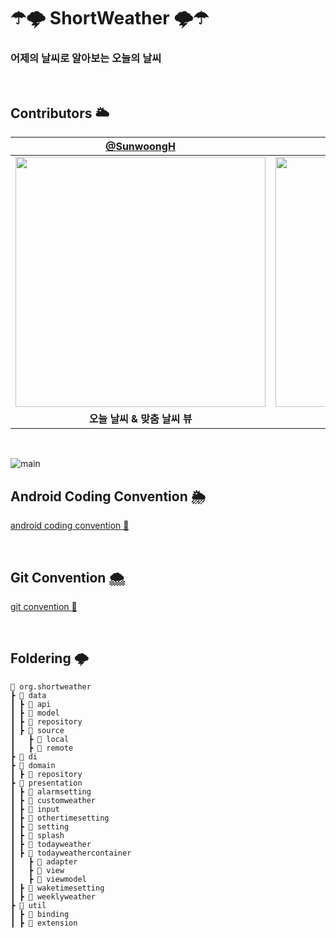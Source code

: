#  ☂🌩 ShortWeather 🌩☂
### 어제의 날씨로 알아보는 오늘의 날씨

<br>

## Contributors 🌥
| [@SunwoongH](https://github.com/SunwoongH) | [@chaso1495](https://github.com/chaso1495) | [@ahra1221](https://github.com/ahra1221) |
| :---: | :---: | :---: |
|<img width="400" src="https://user-images.githubusercontent.com/81796317/212262151-ba79cbce-5993-4893-80ec-be5cb8d3dd95.jpg">|<img width="400" src="https://user-images.githubusercontent.com/81796317/212262357-79051e8d-01be-4e3e-acef-37c0972e6534.jpg">|<img width="400" src="https://user-images.githubusercontent.com/81796317/212262424-8cd2e60a-effa-4065-9dd9-02d0261f120c.jpg">|
|**오늘 날씨 & 맞춤 날씨 뷰**|**정보 입력 & 스플래쉬 & 설정 뷰**|**주간 날씨 & 설정 뷰**|

<br>

![main](https://user-images.githubusercontent.com/81796317/212494861-8ce6e41a-52db-45e3-8f6a-0ab8865c5678.jpg)

## Android Coding Convention 🌦
[android coding convention 📝](https://elfin-saltopus-873.notion.site/Android-Coding-Convention-2d1428b408614047a1fafa698383d4e0)

<br>

## Git Convention 🌨
[git convention 📝](https://elfin-saltopus-873.notion.site/Git-Convention-bab184da78c548f085b02026bbb86cbe)

<br>

## Foldering 🌩
```
📂 org.shortweather
┣ 📂 data
┃ ┣ 📂 api
┃ ┣ 📂 model
┃ ┣ 📂 repository
┃ ┣ 📂 source
┃   ┣ 📂 local
┃   ┣ 📂 remote
┣ 📂 di
┣ 📂 domain
┃ ┣ 📂 repository
┣ 📂 presentation
┃ ┣ 📂 alarmsetting
┃ ┣ 📂 customweather
┃ ┣ 📂 input
┃ ┣ 📂 othertimesetting
┃ ┣ 📂 setting
┃ ┣ 📂 splash
┃ ┣ 📂 todayweather
┃ ┣ 📂 todayweathercontainer
┃   ┣ 📂 adapter
┃   ┣ 📂 view
┃   ┣ 📂 viewmodel
┃ ┣ 📂 waketimesetting
┃ ┣ 📂 weeklyweather
┣ 📂 util
┃ ┣ 📂 binding
┃ ┣ 📂 extension
```
